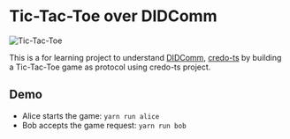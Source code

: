 # Tic-Tac-Toe over DIDComm

![Tic-Tac-Toe](https://encrypted-tbn0.gstatic.com/images?q=tbn:ANd9GcSsOV57Enm-SLUFABwqP65GL18JklOt9OuYYDVw1qwAyQ&s)

This is a for learning project to understand [DIDComm](https://github.com/hyperledger/aries-rfcs/blob/main/concepts/0005-didcomm/README.md), [credo-ts](https://github.com/openwallet-foundation/credo-ts) by building a Tic-Tac-Toe game as protocol using credo-ts project.

## Demo

- Alice starts the game: `yarn run alice`
- Bob accepts the game request: `yarn run bob`